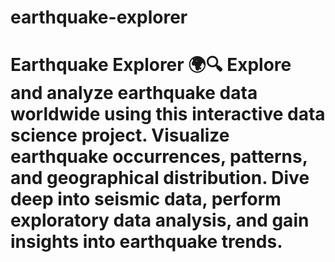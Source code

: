 # earthquake-explorer
# Earthquake Explorer 🌍🔍  Explore and analyze earthquake data worldwide using this interactive data science project. Visualize earthquake occurrences, patterns, and geographical distribution. Dive deep into seismic data, perform exploratory data analysis, and gain insights into earthquake trends.
